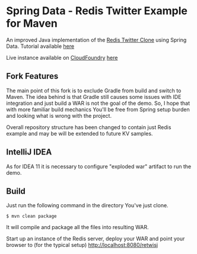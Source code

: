 Spring Data - Redis Twitter Example for Maven
=============================================

An improved Java implementation of the [Redis Twitter Clone](http://redis.io/topics/twitter-clone) using Spring Data. Tutorial available [here](http://static.springsource.org/spring-data/data-keyvalue/examples/retwisj/current/)

Live instance available on [CloudFoundry](http://www.cloudfoundry.com/) [here](http://retwisj.cloudfoundry.com/)

Fork Features
-------------
The main point of this fork is to exclude Gradle from build and switch to Maven.
The idea behind is that Gradle still causes some issues with IDE integration and just build a WAR is not the goal of the demo.
So, I hope that with more familiar build mechanics You'll be free from Spring setup burden and looking what is wrong with the project.

Overall repository structure has been changed to contain just Redis example and may be will be extended to future KV samples.

IntelliJ IDEA
-------------
As for IDEA 11 it is necessary to configure "exploded war" artifact to run the demo.

Build
-----
Just run the following command in the directory You've just clone.

    $ mvn clean package

It will compile and package all the files into resulting WAR.

Start up an instance of the Redis server, deploy your WAR and point your browser to (for the typical setup) [http://localhost:8080/retwisj](http://localhost:8080/retwisj)